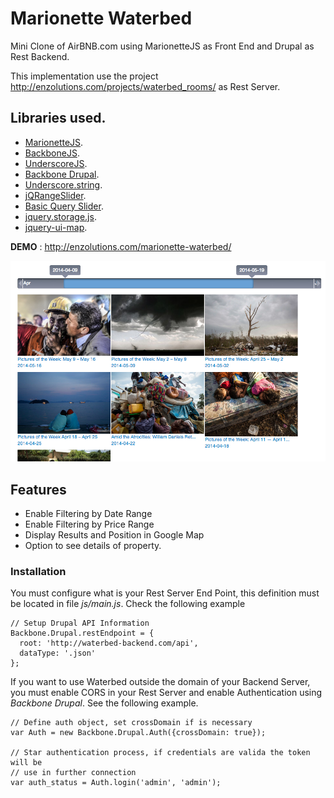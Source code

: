 Marionette Waterbed
=======================

Mini Clone of AirBNB.com using MarionetteJS as Front End and Drupal as Rest Backend.

This implementation use the project <a target="_blank" href="http://enzolutions.com/projects/waterbed_rooms/" taget="_blank" >http://enzolutions.com/projects/waterbed_rooms/</a> as Rest Server.


## Libraries used.

* <a target="_blank" href="http://marionettejs.com">MarionetteJS</a>.
* <a target="_blank" href="http://backbonejs.org">BackboneJS</a>.
* <a target="_blank" href="http://underscorejs.org">UnderscoreJS</a>.
* <a target="_blank" href="https://github.com/enzolutions/backbone.drupal"> Backbone Drupal</a>.
* <a target="_blank" href="http://epeli.github.io/underscore.string/">Underscore.string</a>.
* <a target="_blank" href="http://ghusse.github.io/jQRangeSlider/">jQRangeSlider</a>.
* <a target="_blank" href="http://www.basic-slider.com/">Basic Query Slider</a>.
* <a target="_blank" href="https://github.com/yckart/jquery.storage.js">jquery.storage.js</a>.
* <a target="_blank" href="https://code.google.com/p/jquery-ui-map/">jquery-ui-map</a>.

**DEMO** : <a target="_blank" href="http://enzolutions.com/marionette-waterbed/">http://enzolutions.com/marionette-waterbed/</a>

![Marionette Waterbed](https://raw.githubusercontent.com/enzolutions/marionette-timeline/master/images/marionettejs_date_range_filter.png "Marionette Waterbed")

## Features

* Enable Filtering by Date Range
* Enable Filtering by Price Range
* Display Results and Position in Google Map
* Option to see details of property.

### Installation

You must configure what is your Rest Server End Point, this definition must be located in file *js/main.js*. Check the following example

````
// Setup Drupal API Information
Backbone.Drupal.restEndpoint = {
  root: 'http://waterbed-backend.com/api',
  dataType: '.json'
};
````

If you want to use Waterbed outside the domain of your Backend Server, you must enable CORS in your Rest Server and enable Authentication using *Backbone Drupal*. See the following example.

````
// Define auth object, set crossDomain if is necessary
var Auth = new Backbone.Drupal.Auth({crossDomain: true});

// Star authentication process, if credentials are valida the token will be
// use in further connection
var auth_status = Auth.login('admin', 'admin');
````
